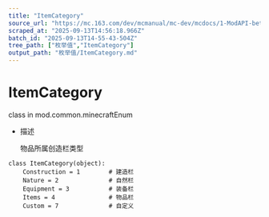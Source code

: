 ```yaml
---
title: "ItemCategory"
source_url: "https://mc.163.com/dev/mcmanual/mc-dev/mcdocs/1-ModAPI-beta/%E6%9E%9A%E4%B8%BE%E5%80%BC/ItemCategory.html"
scraped_at: "2025-09-13T14:56:18.966Z"
batch_id: "2025-09-13T14-55-43-504Z"
tree_path: ["枚举值","ItemCategory"]
output_path: "枚举值/ItemCategory.md"
---
```


#  ItemCategory

class in mod.common.minecraftEnum

*   描述
    
    物品所属创造栏类型
    

```
class ItemCategory(object):
	Construction = 1		# 建造栏
	Nature = 2				# 自然栏
	Equipment = 3			# 装备栏
	Items = 4				# 物品栏
	Custom = 7				# 自定义


```